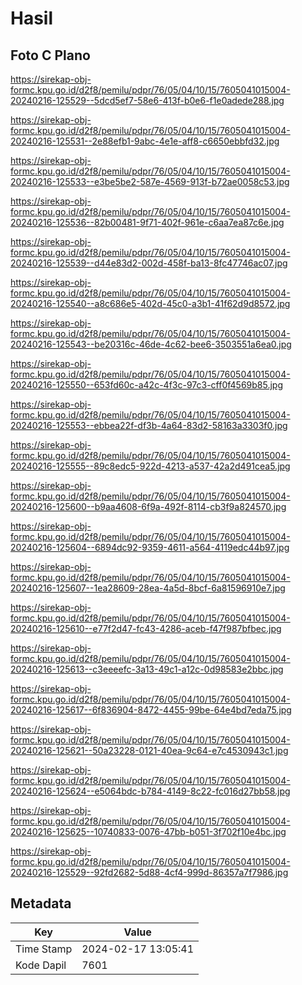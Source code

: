 # Hasil

## Foto C Plano

https://sirekap-obj-formc.kpu.go.id/d2f8/pemilu/pdpr/76/05/04/10/15/7605041015004-20240216-125529--5dcd5ef7-58e6-413f-b0e6-f1e0adede288.jpg

https://sirekap-obj-formc.kpu.go.id/d2f8/pemilu/pdpr/76/05/04/10/15/7605041015004-20240216-125531--2e88efb1-9abc-4e1e-aff8-c6650ebbfd32.jpg

https://sirekap-obj-formc.kpu.go.id/d2f8/pemilu/pdpr/76/05/04/10/15/7605041015004-20240216-125533--e3be5be2-587e-4569-913f-b72ae0058c53.jpg

https://sirekap-obj-formc.kpu.go.id/d2f8/pemilu/pdpr/76/05/04/10/15/7605041015004-20240216-125536--82b00481-9f71-402f-961e-c6aa7ea87c6e.jpg

https://sirekap-obj-formc.kpu.go.id/d2f8/pemilu/pdpr/76/05/04/10/15/7605041015004-20240216-125539--d44e83d2-002d-458f-ba13-8fc47746ac07.jpg

https://sirekap-obj-formc.kpu.go.id/d2f8/pemilu/pdpr/76/05/04/10/15/7605041015004-20240216-125540--a8c686e5-402d-45c0-a3b1-41f62d9d8572.jpg

https://sirekap-obj-formc.kpu.go.id/d2f8/pemilu/pdpr/76/05/04/10/15/7605041015004-20240216-125543--be20316c-46de-4c62-bee6-3503551a6ea0.jpg

https://sirekap-obj-formc.kpu.go.id/d2f8/pemilu/pdpr/76/05/04/10/15/7605041015004-20240216-125550--653fd60c-a42c-4f3c-97c3-cff0f4569b85.jpg

https://sirekap-obj-formc.kpu.go.id/d2f8/pemilu/pdpr/76/05/04/10/15/7605041015004-20240216-125553--ebbea22f-df3b-4a64-83d2-58163a3303f0.jpg

https://sirekap-obj-formc.kpu.go.id/d2f8/pemilu/pdpr/76/05/04/10/15/7605041015004-20240216-125555--89c8edc5-922d-4213-a537-42a2d491cea5.jpg

https://sirekap-obj-formc.kpu.go.id/d2f8/pemilu/pdpr/76/05/04/10/15/7605041015004-20240216-125600--b9aa4608-6f9a-492f-8114-cb3f9a824570.jpg

https://sirekap-obj-formc.kpu.go.id/d2f8/pemilu/pdpr/76/05/04/10/15/7605041015004-20240216-125604--6894dc92-9359-4611-a564-4119edc44b97.jpg

https://sirekap-obj-formc.kpu.go.id/d2f8/pemilu/pdpr/76/05/04/10/15/7605041015004-20240216-125607--1ea28609-28ea-4a5d-8bcf-6a81596910e7.jpg

https://sirekap-obj-formc.kpu.go.id/d2f8/pemilu/pdpr/76/05/04/10/15/7605041015004-20240216-125610--e77f2d47-fc43-4286-aceb-f47f987bfbec.jpg

https://sirekap-obj-formc.kpu.go.id/d2f8/pemilu/pdpr/76/05/04/10/15/7605041015004-20240216-125613--c3eeeefc-3a13-49c1-a12c-0d98583e2bbc.jpg

https://sirekap-obj-formc.kpu.go.id/d2f8/pemilu/pdpr/76/05/04/10/15/7605041015004-20240216-125617--6f836904-8472-4455-99be-64e4bd7eda75.jpg

https://sirekap-obj-formc.kpu.go.id/d2f8/pemilu/pdpr/76/05/04/10/15/7605041015004-20240216-125621--50a23228-0121-40ea-9c64-e7c4530943c1.jpg

https://sirekap-obj-formc.kpu.go.id/d2f8/pemilu/pdpr/76/05/04/10/15/7605041015004-20240216-125624--e5064bdc-b784-4149-8c22-fc016d27bb58.jpg

https://sirekap-obj-formc.kpu.go.id/d2f8/pemilu/pdpr/76/05/04/10/15/7605041015004-20240216-125625--10740833-0076-47bb-b051-3f702f10e4bc.jpg

https://sirekap-obj-formc.kpu.go.id/d2f8/pemilu/pdpr/76/05/04/10/15/7605041015004-20240216-125529--92fd2682-5d88-4cf4-999d-86357a7f7986.jpg


## Metadata

| Key        | Value               |
| ---------- | ------------------- |
| Time Stamp | 2024-02-17 13:05:41 |
| Kode Dapil | 7601                |



